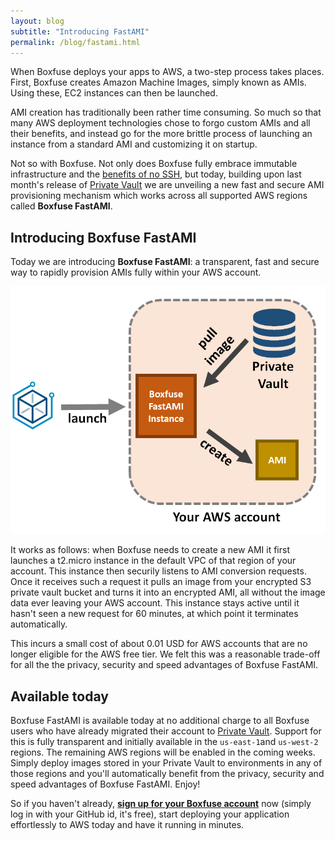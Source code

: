 ```yaml
---
layout: blog
subtitle: "Introducing FastAMI"
permalink: /blog/fastami.html
---
```

When Boxfuse deploys your apps to AWS, a two-step process takes places. First, Boxfuse creates 
Amazon Machine Images, simply known as AMIs. Using these, EC2 instances can then be launched.

AMI creation has traditionally been rather time consuming. So much so that many AWS deployment technologies
chose to forgo custom AMIs and all their benefits, and instead go for the more brittle process of launching an instance
from a standard AMI and customizing it on startup.

Not so with Boxfuse. Not only does Boxfuse fully embrace immutable infrastructure and the
[benefits of no SSH](/blog/no-ssh), but today, building upon last month's release of [Private Vault](/blog/private-vault)
we are unveiling a new fast and secure AMI provisioning mechanism which works across all supported AWS regions called
**Boxfuse FastAMI**.

## Introducing Boxfuse FastAMI

Today we are introducing **Boxfuse FastAMI**: a transparent, fast and secure way to rapidly provision AMIs fully within your
AWS account.

![FastAMI](/assets/posts/fastami/fastami.png)

It works as follows: when Boxfuse needs to create a new AMI it first launches a t2.micro instance in the default VPC of
that region of your account. This instance then securily listens to AMI conversion requests. Once it receives such a
request it pulls an image from your encrypted S3 private vault bucket and turns it into an encrypted AMI, all without
the image data ever leaving your AWS account. This instance stays active until it hasn't seen a new request for 60
minutes, at which point it terminates automatically.

This incurs a small cost of about 0.01 USD for AWS accounts that are no longer eligible for the AWS free tier. We felt
this was a reasonable trade-off for all the the privacy, security and speed advantages of Boxfuse FastAMI.

## Available today

Boxfuse FastAMI is available today at no additional charge to all Boxfuse users who have already migrated their account to
[Private Vault](/blog/private-vault). Support for this is fully transparent and initially
available in the `us-east-1`and `us-west-2` regions. The remaining AWS regions will be enabled in the coming weeks.
Simply deploy images stored in your Private Vault to environments in any of those regions and you'll
automatically benefit from the privacy, security and speed advantages of Boxfuse FastAMI. Enjoy! 

So if you haven't already,
[**sign up for your Boxfuse account**](https://console.boxfuse.com) now (simply log in with your GitHub id, it's free),
start deploying your application effortlessly to AWS today and have it running in minutes.